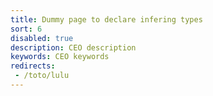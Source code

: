 ```yaml
---
title: Dummy page to declare infering types
sort: 6
disabled: true
description: CEO description
keywords: CEO keywords
redirects:
 - /toto/lulu
---
```

